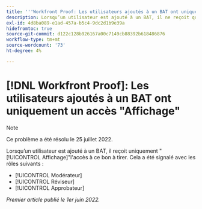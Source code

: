 ```yaml
---
title: '''Workfront Proof: Les utilisateurs ajoutés à un BAT ont uniquement un accès Afficher"'
description: Lorsqu’un utilisateur est ajouté à un BAT, il ne reçoit que l’accès Afficher à ce BAT.
exl-id: 4d8ba089-e1ad-457a-b5c4-9dc2d1b9e39a
hidefromtoc: true
source-git-commit: d122c128b926167a00c7149cb88392b618486876
workflow-type: tm+mt
source-wordcount: '73'
ht-degree: 4%

---
```


# [!DNL Workfront Proof]: Les utilisateurs ajoutés à un BAT ont uniquement un accès &quot;Affichage&quot;

>[!NOTE]
>
>Ce problème a été résolu le 25 juillet 2022.

Lorsqu’un utilisateur est ajouté à un BAT, il reçoit uniquement &quot;[!UICONTROL Affichage]&quot;l&#39;accès à ce bon à tirer. Cela a été signalé avec les rôles suivants :

* [!UICONTROL Modérateur]
* [!UICONTROL Réviseur]
* [!UICONTROL Approbateur]

_Premier article publié le 1er juin 2022._
